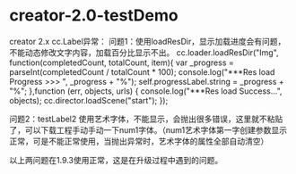 # creator-2.0-testDemo
creator 2.x cc.Label异常：
问题1：使用loadResDir，显示加载进度会有问题，不能动态修改文字内容，加载百分比显示不出。
        cc.loader.loadResDir("Img", function(completedCount, totalCount, item){
            var _progress = parseInt(completedCount / totalCount  * 100);
            console.log("***Res load Progress >>> ", _progress + "%");
            self.progressLabel.string = _progress + "%";
        },function (err, objects, urls) { 
            console.log("***Res load Success...", objects);
            cc.director.loadScene("start");
        });
        
问题2：testLabel2 使用艺术字体，不能显示，会抛出很多错误，这里就不粘贴了，可以下载工程手动手动一下num1字体。（num1艺术字体第一字创建参数显示正常，可是不能正常使用，当抛出异常时，艺术字体的属性全部自动清空）

以上两问题在1.9.3使用正常，这是在升级过程中遇到的问题。
